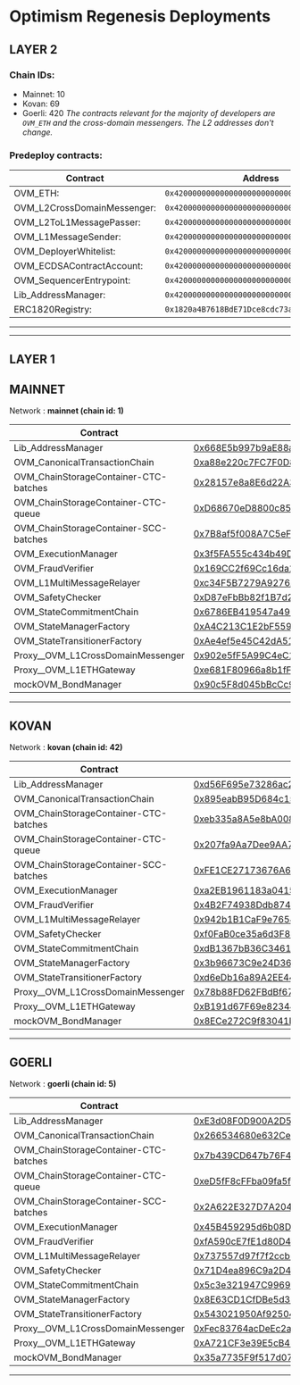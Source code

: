 # Optimism Regenesis Deployments
## LAYER 2

### Chain IDs:
- Mainnet: 10
- Kovan: 69
- Goerli: 420
*The contracts relevant for the majority of developers are `OVM_ETH` and the cross-domain messengers. The L2 addresses don't change.*

### Predeploy contracts:
|Contract|Address|
|--|--|
|OVM_ETH: | `0x4200000000000000000000000000000000000006`
|OVM_L2CrossDomainMessenger: | `0x4200000000000000000000000000000000000007`
|OVM_L2ToL1MessagePasser: | `0x4200000000000000000000000000000000000000`
|OVM_L1MessageSender: | `0x4200000000000000000000000000000000000001`
|OVM_DeployerWhitelist: | `0x4200000000000000000000000000000000000002`
|OVM_ECDSAContractAccount: | `0x4200000000000000000000000000000000000003`
|OVM_SequencerEntrypoint: | `0x4200000000000000000000000000000000000005`
|Lib_AddressManager: | `0x4200000000000000000000000000000000000008`
|ERC1820Registry: | `0x1820a4B7618BdE71Dce8cdc73aAB6C95905faD24`

---
---

## LAYER 1

## MAINNET

Network : __mainnet (chain id: 1)__

|Contract|Address|
|--|--|
|Lib_AddressManager|[0x668E5b997b9aE88a56cd40409119d4Db9e6d752E](https://etherscan.io/address/0x668E5b997b9aE88a56cd40409119d4Db9e6d752E)|
|OVM_CanonicalTransactionChain|[0xa88e220c7FC7F0D845D2624a5dF1DfD6874B9a44](https://etherscan.io/address/0xa88e220c7FC7F0D845D2624a5dF1DfD6874B9a44)|
|OVM_ChainStorageContainer-CTC-batches|[0x28157e8a8E6d22A367c63Ad61dD56d9E6bDCE905](https://etherscan.io/address/0x28157e8a8E6d22A367c63Ad61dD56d9E6bDCE905)|
|OVM_ChainStorageContainer-CTC-queue|[0xD68670eD8800c856613FD3e4C55539A2Ff53cCb3](https://etherscan.io/address/0xD68670eD8800c856613FD3e4C55539A2Ff53cCb3)|
|OVM_ChainStorageContainer-SCC-batches|[0x7B8af5f008A7C5eFD319e68Fd5C9A68008519Caf](https://etherscan.io/address/0x7B8af5f008A7C5eFD319e68Fd5C9A68008519Caf)|
|OVM_ExecutionManager|[0x3f5FA555c434b49D946042955013966Fd108DaC3](https://etherscan.io/address/0x3f5FA555c434b49D946042955013966Fd108DaC3)|
|OVM_FraudVerifier|[0x169CC2f69Cc16da17B71Df2dce6161ef57991bB9](https://etherscan.io/address/0x169CC2f69Cc16da17B71Df2dce6161ef57991bB9)|
|OVM_L1MultiMessageRelayer|[0xc34F5B7279A9276A9D02491c59630fa725B7c36B](https://etherscan.io/address/0xc34F5B7279A9276A9D02491c59630fa725B7c36B)|
|OVM_SafetyChecker|[0xD87eFbBb82f1B7d25469641ee2E0E513f144394C](https://etherscan.io/address/0xD87eFbBb82f1B7d25469641ee2E0E513f144394C)|
|OVM_StateCommitmentChain|[0x6786EB419547a4902d285F70c6acDbC9AefAdB6F](https://etherscan.io/address/0x6786EB419547a4902d285F70c6acDbC9AefAdB6F)|
|OVM_StateManagerFactory|[0xA4C213C1E2bF5594baB0BCdF071ed5B0E946b19e](https://etherscan.io/address/0xA4C213C1E2bF5594baB0BCdF071ed5B0E946b19e)|
|OVM_StateTransitionerFactory|[0xAe4ef5e45C42dA513d2B48E184B64A05c18d8154](https://etherscan.io/address/0xAe4ef5e45C42dA513d2B48E184B64A05c18d8154)|
|Proxy__OVM_L1CrossDomainMessenger|[0x902e5fF5A99C4eC1C21bbab089fdabE32EF0A5DF](https://etherscan.io/address/0x902e5fF5A99C4eC1C21bbab089fdabE32EF0A5DF)|
|Proxy__OVM_L1ETHGateway|[0xe681F80966a8b1fFadECf8068bD6F99034791c95](https://etherscan.io/address/0xe681F80966a8b1fFadECf8068bD6F99034791c95)|
|mockOVM_BondManager|[0x90c5F8d045bBcCc99d907f30E8707F06D95d065b](https://etherscan.io/address/0x90c5F8d045bBcCc99d907f30E8707F06D95d065b)|
<!--
Implementation addresses. DO NOT use these addresses directly.
Use their proxied counterparts seen above.

OVM_L1CrossDomainMessenger: 
 - 0x598F2b19e983910529affAb7D219724a019339CC
 - https://etherscan.io/address/0x598F2b19e983910529affAb7D219724a019339CC)
OVM_L1ETHGateway: 
 - 0x40c9067ec8087EcF101FC10d2673636955b81A32
 - https://etherscan.io/address/0x40c9067ec8087EcF101FC10d2673636955b81A32)
-->
---
## KOVAN

Network : __kovan (chain id: 42)__

|Contract|Address|
|--|--|
|Lib_AddressManager|[0xd56F695e73286ac252A37593DD4E7c14270eC1Df](https://kovan.etherscan.io/address/0xd56F695e73286ac252A37593DD4E7c14270eC1Df)|
|OVM_CanonicalTransactionChain|[0x895eabB95D684c15fa46Dc00a6b7557450083DEF](https://kovan.etherscan.io/address/0x895eabB95D684c15fa46Dc00a6b7557450083DEF)|
|OVM_ChainStorageContainer-CTC-batches|[0xeb335a8A5e8bA008cF7Cb02D5C3432f4fDB576da](https://kovan.etherscan.io/address/0xeb335a8A5e8bA008cF7Cb02D5C3432f4fDB576da)|
|OVM_ChainStorageContainer-CTC-queue|[0x207fa9Aa7Dee9AA790A8DF64778D3E3B6273BC90](https://kovan.etherscan.io/address/0x207fa9Aa7Dee9AA790A8DF64778D3E3B6273BC90)|
|OVM_ChainStorageContainer-SCC-batches|[0xFE1CE27173676A6850ECF4e0536D7C468A4dAfa0](https://kovan.etherscan.io/address/0xFE1CE27173676A6850ECF4e0536D7C468A4dAfa0)|
|OVM_ExecutionManager|[0xa2EB1961183a04157fF707Fa2Be2249e149c8FAB](https://kovan.etherscan.io/address/0xa2EB1961183a04157fF707Fa2Be2249e149c8FAB)|
|OVM_FraudVerifier|[0x4B2F74938Ddb8742C33b46aD1a402c85e9dABC44](https://kovan.etherscan.io/address/0x4B2F74938Ddb8742C33b46aD1a402c85e9dABC44)|
|OVM_L1MultiMessageRelayer|[0x942b1B1CaF9e7654318CbfCfD1bca6727C716638](https://kovan.etherscan.io/address/0x942b1B1CaF9e7654318CbfCfD1bca6727C716638)|
|OVM_SafetyChecker|[0xf0FaB0ce35a6d3F82b0B42f09A2734065908dB6a](https://kovan.etherscan.io/address/0xf0FaB0ce35a6d3F82b0B42f09A2734065908dB6a)|
|OVM_StateCommitmentChain|[0xdB1367bB36C34618778D492725C3eD11B508aC54](https://kovan.etherscan.io/address/0xdB1367bB36C34618778D492725C3eD11B508aC54)|
|OVM_StateManagerFactory|[0x3b96673C9e24D362501e87B239F60543e20beD50](https://kovan.etherscan.io/address/0x3b96673C9e24D362501e87B239F60543e20beD50)|
|OVM_StateTransitionerFactory|[0xd6eDb16a89A2EE4484fa8fdCDb11B8B5633c3687](https://kovan.etherscan.io/address/0xd6eDb16a89A2EE4484fa8fdCDb11B8B5633c3687)|
|Proxy__OVM_L1CrossDomainMessenger|[0x78b88FD62FBdBf67b9C5C6528CF84E9d30BB28e0](https://kovan.etherscan.io/address/0x78b88FD62FBdBf67b9C5C6528CF84E9d30BB28e0)|
|Proxy__OVM_L1ETHGateway|[0xB191d67F69e823445cD59e5A88953a82be73b9C6](https://kovan.etherscan.io/address/0xB191d67F69e823445cD59e5A88953a82be73b9C6)|
|mockOVM_BondManager|[0x8ECe272C9f83041bcb1Cd57AC49Ca6494776bE01](https://kovan.etherscan.io/address/0x8ECe272C9f83041bcb1Cd57AC49Ca6494776bE01)|
<!--
Implementation addresses. DO NOT use these addresses directly.
Use their proxied counterparts seen above.

OVM_L1CrossDomainMessenger: 
 - 0xa9D9045E4A753c856Fc0053369E780f23559E0A1
 - https://kovan.etherscan.io/address/0xa9D9045E4A753c856Fc0053369E780f23559E0A1)
OVM_L1ETHGateway: 
 - 0x25bb69ee5665536Ce6aeb51094F0bed9e4DACc30
 - https://kovan.etherscan.io/address/0x25bb69ee5665536Ce6aeb51094F0bed9e4DACc30)
-->
---
## GOERLI

Network : __goerli (chain id: 5)__

|Contract|Address|
|--|--|
|Lib_AddressManager|[0xE3d08F0D900A2D53cB794cf82d7127764BcC3092](https://goerli.etherscan.io/address/0xE3d08F0D900A2D53cB794cf82d7127764BcC3092)|
|OVM_CanonicalTransactionChain|[0x266534680e632Ce9425d8E5a991C43B3531C7818](https://goerli.etherscan.io/address/0x266534680e632Ce9425d8E5a991C43B3531C7818)|
|OVM_ChainStorageContainer-CTC-batches|[0x7b439CD647b76F45252858C19093a53b4c5FD4B4](https://goerli.etherscan.io/address/0x7b439CD647b76F45252858C19093a53b4c5FD4B4)|
|OVM_ChainStorageContainer-CTC-queue|[0xeD5fF8cFFba09fa5fF3104a63bA321733c4553d9](https://goerli.etherscan.io/address/0xeD5fF8cFFba09fa5fF3104a63bA321733c4553d9)|
|OVM_ChainStorageContainer-SCC-batches|[0x2A622E327D7A204b39355202d41BD9B752C8df54](https://goerli.etherscan.io/address/0x2A622E327D7A204b39355202d41BD9B752C8df54)|
|OVM_ExecutionManager|[0x45B459295d6b08D7dA3B9daae541D5F75E1CF818](https://goerli.etherscan.io/address/0x45B459295d6b08D7dA3B9daae541D5F75E1CF818)|
|OVM_FraudVerifier|[0xfA590cE7fE1d80D4b286e23f3f6e9f9357D6A90b](https://goerli.etherscan.io/address/0xfA590cE7fE1d80D4b286e23f3f6e9f9357D6A90b)|
|OVM_L1MultiMessageRelayer|[0x737557d97f7f2ccb0263C4b55f0D735D52c2D385](https://goerli.etherscan.io/address/0x737557d97f7f2ccb0263C4b55f0D735D52c2D385)|
|OVM_SafetyChecker|[0x71D4ea896C9a2D4a973CC5c7E347B6707691ECa0](https://goerli.etherscan.io/address/0x71D4ea896C9a2D4a973CC5c7E347B6707691ECa0)|
|OVM_StateCommitmentChain|[0x5c3e321947C99698027108351ee736823Bd157D8](https://goerli.etherscan.io/address/0x5c3e321947C99698027108351ee736823Bd157D8)|
|OVM_StateManagerFactory|[0x8E63CD1CfDBe5d34a7a91B97E0A2AeA23D0e585D](https://goerli.etherscan.io/address/0x8E63CD1CfDBe5d34a7a91B97E0A2AeA23D0e585D)|
|OVM_StateTransitionerFactory|[0x543021950Af9250443EEdc681755e0bdBd3Fc81d](https://goerli.etherscan.io/address/0x543021950Af9250443EEdc681755e0bdBd3Fc81d)|
|Proxy__OVM_L1CrossDomainMessenger|[0xFec83764acDeEc2ac338d4cc1f12bBE3cCDf551E](https://goerli.etherscan.io/address/0xFec83764acDeEc2ac338d4cc1f12bBE3cCDf551E)|
|Proxy__OVM_L1ETHGateway|[0xA721CF3e39E5cB4CfEEc0e32EE05B3D05AA9aE39](https://goerli.etherscan.io/address/0xA721CF3e39E5cB4CfEEc0e32EE05B3D05AA9aE39)|
|mockOVM_BondManager|[0x35a7735F9f517d071d5cFf89D11Ab4488bc5Df8C](https://goerli.etherscan.io/address/0x35a7735F9f517d071d5cFf89D11Ab4488bc5Df8C)|
<!--
Implementation addresses. DO NOT use these addresses directly.
Use their proxied counterparts seen above.

OVM_L1CrossDomainMessenger: 
 - 0x27BdfF69C72d29493bfD2152DbE28657f8Ddd5df
 - https://goerli.etherscan.io/address/0x27BdfF69C72d29493bfD2152DbE28657f8Ddd5df)
OVM_L1ETHGateway: 
 - 0x746E840b94cC75921D1cb620b83CFd0C658B2852
 - https://goerli.etherscan.io/address/0x746E840b94cC75921D1cb620b83CFd0C658B2852)
-->
---
